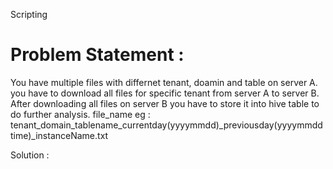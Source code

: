 Scripting

# Problem Statement : 
You have multiple files with differnet tenant, doamin and table on server A. you have to download all files for specific tenant from server A to server B. After downloading all files on server B you have to store it into hive table to do further analysis.
file_name eg : tenant_domain_tablename_currentday(yyyymmdd)_previousday(yyyymmddtime)_instanceName.txt

Solution :
